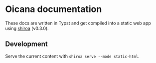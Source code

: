 # Oicana documentation

These docs are written in Typst and get compiled into a static web app using [shiroa] (v0.3.0).

## Development

Serve the current content with `shiroa serve --mode static-html`.


[shiroa]: https://github.com/Myriad-Dreamin/shiroa
